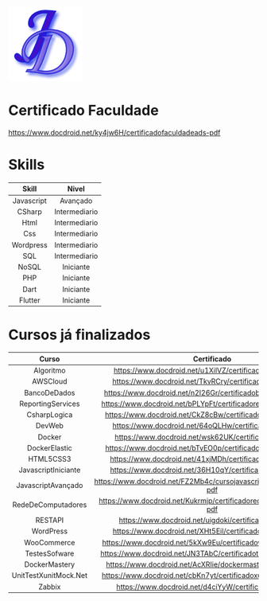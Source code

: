 [![Header](https://github.com/JoaoDiasDev/JoaoDiasDev/blob/main/logoX1.png "Header")](https://joaodiasdev.com/)

# Certificado Faculdade
https://www.docdroid.net/ky4jw6H/certificadofaculdadeads-pdf

# Skills

|   Skill    |     Nivel     |
| :--------: | :-----------: |
| Javascript | Avançado      |
|   CSharp   | Intermediario |
|    Html    | Intermediario |
|    Css     | Intermediario |
| Wordpress  | Intermediario |
|    SQL     | Intermediario |
|   NoSQL    |   Iniciante   |
|    PHP     |   Iniciante   |
|    Dart    |   Iniciante   |
|  Flutter   |   Iniciante   |

# Cursos já finalizados

|       Curso            |                            Certificado                                  |
| :---------------------:|:----------------------------------------------------------------------: |
|     Algoritmo          |     https://www.docdroid.net/u1XilVZ/certificadoalgoritmo-pdf           |
|      AWSCloud          |      https://www.docdroid.net/TkvRCry/certificadoawscloud-pdf           |
|    BancoDeDados        |    https://www.docdroid.net/n2I26Gr/certificadobancodedados-pdf         |
| ReportingServices      |  https://www.docdroid.net/bPLYpFt/certificadoreportingservice-pdf       |
|    CsharpLogica        |    https://www.docdroid.net/CkZ8cBw/certificadocsharplogica-pdf         |
|       DevWeb           |       https://www.docdroid.net/64oQLHw/certificadodevweb-pdf            |
|       Docker           |       https://www.docdroid.net/wsk62UK/certificadodocker-pdf            |
|   DockerElastic        |   https://www.docdroid.net/bTvEO0p/certificadodockerelastic-pdf         |
|     HTML5CSS3          |     https://www.docdroid.net/41xjMDh/certificadohtml5css3-pdf           |
| JavascriptIniciante    |      https://www.docdroid.net/36H10qY/certificadojavascript-pdf         |
| JavascriptAvançado     | https://www.docdroid.net/FZ2Mb4c/cursojavascriptavancadofullstack-pdf   |
| RedeDeComputadores     | https://www.docdroid.net/Kukrmjp/certificadorededecomputadores-pdf      |
|      RESTAPI           |      https://www.docdroid.net/uigdoki/certificadorestapi-pdf            |
|     WordPress          |     https://www.docdroid.net/XHt5Eil/certificadowordpress-pdf           |
|    WooCommerce         |    https://www.docdroid.net/5kXw9Eu/certificadowoocommerce-pdf          |
|    TestesSofware       |    https://www.docdroid.net/JN3TAbC/certificadotestessoftwares-pdf      |
|    DockerMastery       |    https://www.docdroid.net/AcXRIie/dockermasterycertificate-pdf        |
|  UnitTestXunitMock.Net |    https://www.docdroid.net/cbKn7yt/certificadoxunitmoqtestnet-pdf      |
|      Zabbix            |    https://www.docdroid.net/d4ciYyW/certificadozabbix-pdf               |
